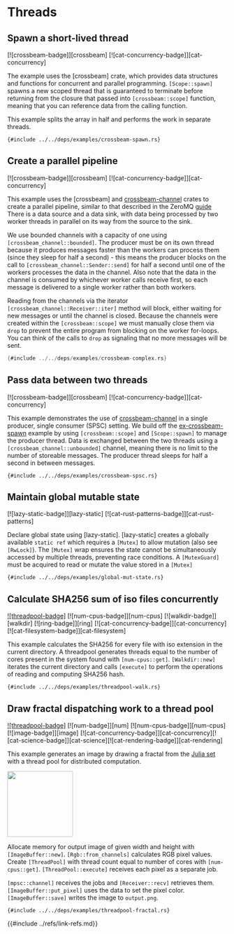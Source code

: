 # Threads

## Spawn a short-lived thread

[![crossbeam-badge]][crossbeam] [![cat-concurrency-badge]][cat-concurrency]

The example uses the [crossbeam] crate, which provides data structures and functions
for concurrent and parallel programming. `[Scope::spawn]` spawns a new scoped thread that is guaranteed
to terminate before returning from the closure that passed into `[crossbeam::scope]` function, meaning that
you can reference data from the calling function.

This example splits the array in half and performs the work in separate threads.

```rust,editable
{#include ../../deps/examples/crossbeam-spawn.rs}
```

## Create a parallel pipeline

[![crossbeam-badge]][crossbeam] [![cat-concurrency-badge]][cat-concurrency]

This example uses the [crossbeam] and [crossbeam-channel] crates to create
a parallel pipeline, similar to that described in the ZeroMQ [guide]
There is a data source and a data sink, with data being processed by two worker
threads in parallel on its way from the source to the sink.

We use bounded channels with a capacity of one using
`[crossbeam_channel::bounded]`. The producer must be on its own thread because
it produces messages faster than the workers can process them (since they sleep
for half a second) - this means the producer blocks on the call to
`[crossbeam_channel::Sender::send]` for half a second until one of the workers
processes the data in the channel. Also note that the data in the channel is
consumed by whichever worker calls receive first, so each message is delivered
to a single worker rather than both workers.

Reading from the channels via the iterator
`[crossbeam_channel::Receiver::iter]` method will block, either waiting for new messages or until the channel is closed. Because the channels were created within the `[crossbeam::scope]` we must manually close them via `drop` to prevent the entire program from blocking on the worker for-loops. You can think of the calls to `drop` as signaling that no more messages will be sent.

```rust
{#include ../../deps/examples/crossbeam-complex.rs}
```

## Pass data between two threads

[![crossbeam-badge]][crossbeam] [![cat-concurrency-badge]][cat-concurrency]

This example demonstrates the use of [crossbeam-channel] in a single producer, single
consumer (SPSC) setting. We build off the [ex-crossbeam-spawn] example by using
`[crossbeam::scope]` and `[Scope::spawn]` to manage the producer thread. Data is exchanged between the two threads using a `[crossbeam_channel::unbounded]`
channel, meaning there is no limit to the number of storeable messages. The
producer thread sleeps for half a second in between messages.

```rust,editable
{#include ../../deps/examples/crossbeam-spsc.rs}
```

## Maintain global mutable state

[![lazy-static-badge]][lazy-static] [![cat-rust-patterns-badge]][cat-rust-patterns]

Declare global state using [lazy-static]. [lazy-static]
creates a globally available `static ref` which requires a `[Mutex]` to allow mutation (also see `[RwLock]`). The `[Mutex]` wrap ensures the state cannot be simultaneously accessed by multiple threads, preventing race conditions. A `[MutexGuard]` must be acquired to read or mutate the value stored in a `[Mutex]`

```rust,editable
{#include ../../deps/examples/global-mut-state.rs}
```

## Calculate SHA256 sum of iso files concurrently

[![threadpool-badge]][threadpool] [![num-cpus-badge]][num-cpus] [![walkdir-badge]][walkdir] [![ring-badge]][ring] [![cat-concurrency-badge]][cat-concurrency][![cat-filesystem-badge]][cat-filesystem]

This example calculates the SHA256 for every file with iso extension in the
current directory. A threadpool generates threads equal to the number of cores present in the system found with `[num-cpus::get]`. `[Walkdir::new]` iterates the current directory and calls `[execute]` to perform the operations of reading
and computing SHA256 hash.

```rust,editable,no_run
{#include ../../deps/examples/threadpool-walk.rs}
```

## Draw fractal dispatching work to a thread pool

[![threadpool-badge]][threadpool] [![num-badge]][num] [![num-cpus-badge]][num-cpus] [![image-badge]][image] [![cat-concurrency-badge]][cat-concurrency][![cat-science-badge]][cat-science][![cat-rendering-badge]][cat-rendering]

This example generates an image by drawing a fractal from the [Julia set]
with a thread pool for distributed computation.

<a href="https://cloud.githubusercontent.com/assets/221000/26546700/9be34e80-446b-11e7-81dc-dd9871614ea1.png"><img src="https://cloud.githubusercontent.com/assets/221000/26546700/9be34e80-446b-11e7-81dc-dd9871614ea1.png" width="150" /></a>

Allocate memory for output image of given width and height with `[ImageBuffer::new]`.
`[Rgb::from_channels]` calculates RGB pixel values.
Create `[ThreadPool]` with thread count equal to number of cores with `[num-cpus::get]`.
`[ThreadPool::execute]` receives each pixel as a separate job.

`[mpsc::channel]` receives the jobs and `[Receiver::recv]` retrieves them.
`[ImageBuffer::put_pixel]` uses the data to set the pixel color.
`[ImageBuffer::save]` writes the image to `output.png`.

```rust,editable,no_run
{#include ../../deps/examples/threadpool-fractal.rs}
```

[crossbeam-channel]: https://docs.rs/crate/crossbeam-channel/
[ex-crossbeam-spawn]: #spawn-a-short-lived-thread
[crossbeam::scope]: https://docs.rs/crossbeam/*/crossbeam/fn.scope.html
[Scope::spawn]: https://docs.rs/crossbeam/*/crossbeam/thread/struct.Scope.html#method.spawn
[crossbeam_channel::unbounded]: https://docs.rs/crossbeam-channel/*/crossbeam_channel/fn.unbounded.html
[Mutex]: https://doc.rust-lang.org/std/sync/struct.Mutex.html
[MutexGuard]: https://doc.rust-lang.org/std/sync/struct.MutexGuard.html
[RwLock]: https://doc.rust-lang.org/std/sync/struct.RwLock.html
[crossbeam_channel::bounded]: https://docs.rs/crossbeam-channel/*/crossbeam_channel/fn.bounded.html
[crossbeam_channel::Receiver::iter]: https://docs.rs/crossbeam-channel/*/crossbeam_channel/struct.Receiver.html#method.iter
[crossbeam_channel::Sender::send]: https://docs.rs/crossbeam-channel/*/crossbeam_channel/struct.Sender.html#method.send
[guide]: http://zguide.zeromq.org/page:all#Divide-and-Conquer
[ImageBuffer::new]: https://docs.rs/image/*/image/struct.ImageBuffer.html#method.new
[ImageBuffer::put_pixel]: https://docs.rs/image/*/image/struct.ImageBuffer.html#method.put_pixel
[ImageBuffer::save]: https://docs.rs/image/*/image/struct.ImageBuffer.html#method.save
[mpsc::channel]: https://doc.rust-lang.org/std/sync/mpsc/fn.channel.html
[num-cpus::get]: https://docs.rs/num-cpus/*/num-cpus/fn.get.html
[Receiver::recv]: https://doc.rust-lang.org/std/sync/mpsc/struct.Receiver.html#method.recv
[Rgb::from_channels]: https://docs.rs/image/*/image/struct.Rgb.html#method.from_channels
[ThreadPool]: https://docs.rs/threadpool/*/threadpool/struct.ThreadPool.html
[ThreadPool::execute]: https://docs.rs/threadpool/*/threadpool/struct.ThreadPool.html#method.execute
[execute]: https://docs.rs/threadpool/*/threadpool/struct.ThreadPool.html#method.execute
[Walkdir::new]: https://docs.rs/walkdir/*/walkdir/struct.WalkDir.html#method.new
[Julia set]: https://en.wikipedia.org/wiki/Julia_set
{{#include ../refs/link-refs.md}}
